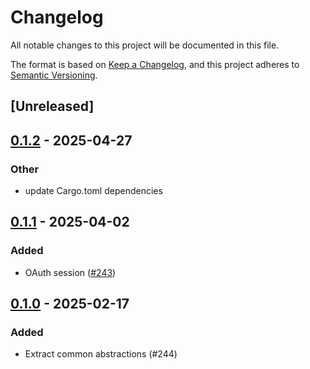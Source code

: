 # Changelog

All notable changes to this project will be documented in this file.

The format is based on [Keep a Changelog](https://keepachangelog.com/en/1.0.0/),
and this project adheres to [Semantic Versioning](https://semver.org/spec/v2.0.0.html).

## [Unreleased]

## [0.1.2](https://github.com/atrium-rs/atrium/compare/atrium-common-v0.1.1...atrium-common-v0.1.2) - 2025-04-27

### Other

- update Cargo.toml dependencies

## [0.1.1](https://github.com/sugyan/atrium/compare/atrium-common-v0.1.0...atrium-common-v0.1.1) - 2025-04-02

### Added

- OAuth session ([#243](https://github.com/sugyan/atrium/pull/243))

## [0.1.0](https://github.com/sugyan/atrium/releases/tag/atrium-common-v0.1.0) - 2025-02-17

### Added

- Extract common abstractions (#244)
